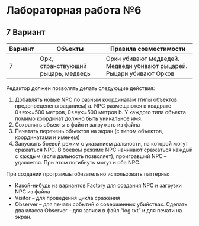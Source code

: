 # Лабораторная работа №6
## 7 Вариант

| Вариант | Объекты | Правила совместимости |
|-|-|-|
| 7 | Орк, странствующий рыцарь, медведь | Орки убивают медведей. Медведи убивают рыцарей. Рыцари убивают Орков |

Редактор должен позволять делать следующие действия:
1. Добавлять новые NPC по разным координатам (типы объектов предопределены заданием)
a. NPC размещаются в квадрате 0<=x<=500 метров, 0<=y<=500 метров
b. У каждого типа объекта помимо координат должно быть уникальное имя.
2. Сохранять объекты в файл и загружать из файла
3. Печатать перечень объектов на экран (с типом объектов, координатами и именем)
4. Запускать боевой режим с указанием дальности, на которой могут сражаться NPC. В
боевом режиме NPC начинают сражаться каждый с каждым (если дальность позволяет),
проигравший NPC – удаляется. При этом погибнуть могут и оба NPC.

При создании программы обязательно использовать паттерны:
- Какой-нибудь из вариантов Factory для создания NPC и загрузки NPC из файла
- Visitor – для проведения цикла сражения
- Observer – для печати событий о совершенных убийствах. Сделать два класса Observer – для
записи в файл “log.txt” и для печати на экран.
